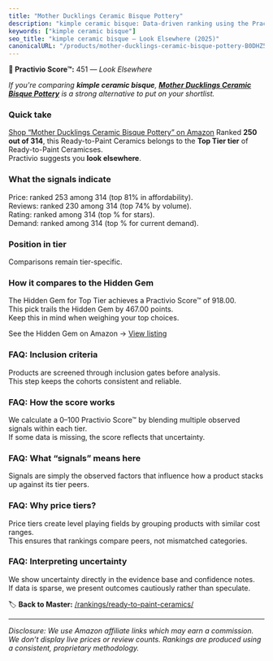 ```yaml
---
title: "Mother Ducklings Ceramic Bisque Pottery"
description: "kimple ceramic bisque: Data-driven ranking using the Practivio Score™. Positioned by quality, value, demand, findability, momentum."
keywords: ["kimple ceramic bisque"]
seo_title: "kimple ceramic bisque — Look Elsewhere (2025)"
canonicalURL: "/products/mother-ducklings-ceramic-bisque-pottery-B0DHZ5GP4C/"
---
```


**🚫 Practivio Score™:** 451 — _Look Elsewhere_


*If you're comparing **kimple ceramic bisque**, **[Mother Ducklings Ceramic Bisque Pottery](https://www.amazon.com/dp/B0DHZ5GP4C?tag=practivio-20)** is a strong alternative to put on your shortlist.*
### Quick take
[Shop “Mother Ducklings Ceramic Bisque Pottery” on Amazon](https://www.amazon.com/dp/B0DHZ5GP4C?tag=practivio-20)
Ranked **250 out of 314**, this Ready-to-Paint Ceramics belongs to the **Top Tier tier** of Ready-to-Paint Ceramicses.  
Practivio suggests you **look elsewhere**.

### What the signals indicate
Price: ranked 253 among 314 (top 81% in affordability).  
Reviews: ranked 230 among 314 (top 74% by volume).  
Rating: ranked  among 314 (top % for stars).  
Demand: ranked  among 314 (top % for current demand).

### Position in tier
Comparisons remain tier-specific.

### How it compares to the Hidden Gem
The Hidden Gem for Top Tier achieves a Practivio Score™ of 918.00.  
This pick trails the Hidden Gem by 467.00 points.  
Keep this in mind when weighing your top choices.  

See the Hidden Gem on Amazon → [View listing](https://www.amazon.com/dp/B08RYS5XNM?tag=practivio-20)

### FAQ: Inclusion criteria
Products are screened through inclusion gates before analysis.  
This step keeps the cohorts consistent and reliable.

### FAQ: How the score works
We calculate a 0–100 Practivio Score™ by blending multiple observed signals within each tier.  
If some data is missing, the score reflects that uncertainty.

### FAQ: What “signals” means here
Signals are simply the observed factors that influence how a product stacks up against its tier peers.

### FAQ: Why price tiers?
Price tiers create level playing fields by grouping products with similar cost ranges.  
This ensures that rankings compare peers, not mismatched categories.

### FAQ: Interpreting uncertainty
We show uncertainty directly in the evidence base and confidence notes.  
If data is sparse, we present outcomes cautiously rather than speculate.


🏷️ **Back to Master:** [/rankings/ready-to-paint-ceramics/](/rankings/ready-to-paint-ceramics/)

---
_Disclosure: We use Amazon affiliate links which may earn a commission. We don’t display live prices or review counts. Rankings are produced using a consistent, proprietary methodology._
